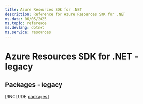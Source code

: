 ```yaml
---
title: Azure Resources SDK for .NET
description: Reference for Azure Resources SDK for .NET
ms.date: 06/05/2025
ms.topic: reference
ms.devlang: dotnet
ms.service: resources
---
```

# Azure Resources SDK for .NET - legacy
## Packages - legacy
[!INCLUDE [packages](resources-index.md)]